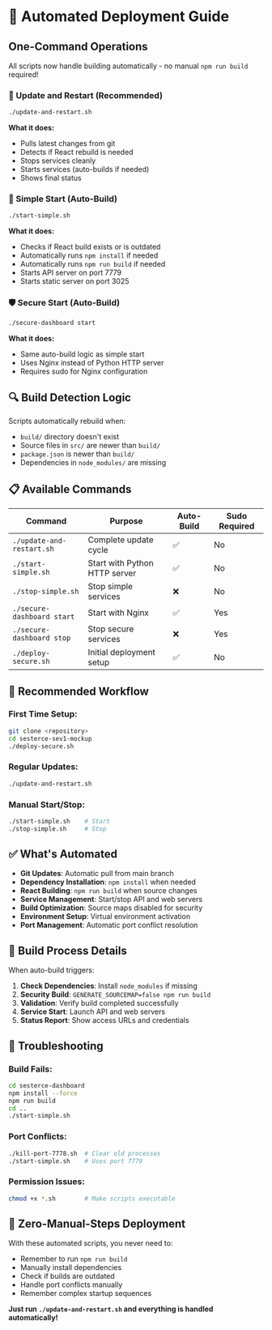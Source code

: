 # 🚀 Automated Deployment Guide

## **One-Command Operations**

All scripts now handle building automatically - no manual `npm run build` required!

### **🔄 Update and Restart (Recommended)**
```bash
./update-and-restart.sh
```
**What it does:**
- Pulls latest changes from git
- Detects if React rebuild is needed
- Stops services cleanly
- Starts services (auto-builds if needed)
- Shows final status

### **🚀 Simple Start (Auto-Build)**
```bash
./start-simple.sh
```
**What it does:**
- Checks if React build exists or is outdated
- Automatically runs `npm install` if needed
- Automatically runs `npm run build` if needed
- Starts API server on port 7779
- Starts static server on port 3025

### **🛡️ Secure Start (Auto-Build)**
```bash
./secure-dashboard start
```
**What it does:**
- Same auto-build logic as simple start
- Uses Nginx instead of Python HTTP server
- Requires sudo for Nginx configuration

## **🔍 Build Detection Logic**

Scripts automatically rebuild when:
- `build/` directory doesn't exist
- Source files in `src/` are newer than `build/`
- `package.json` is newer than `build/`
- Dependencies in `node_modules/` are missing

## **📋 Available Commands**

| Command | Purpose | Auto-Build | Sudo Required |
|---------|---------|------------|---------------|
| `./update-and-restart.sh` | Complete update cycle | ✅ | No |
| `./start-simple.sh` | Start with Python HTTP server | ✅ | No |
| `./stop-simple.sh` | Stop simple services | ❌ | No |
| `./secure-dashboard start` | Start with Nginx | ✅ | Yes |
| `./secure-dashboard stop` | Stop secure services | ❌ | Yes |
| `./deploy-secure.sh` | Initial deployment setup | ✅ | No |

## **🎯 Recommended Workflow**

### **First Time Setup:**
```bash
git clone <repository>
cd sesterce-sev1-mockup
./deploy-secure.sh
```

### **Regular Updates:**
```bash
./update-and-restart.sh
```

### **Manual Start/Stop:**
```bash
./start-simple.sh    # Start
./stop-simple.sh     # Stop
```

## **✅ What's Automated**

- **Git Updates**: Automatic pull from main branch
- **Dependency Installation**: `npm install` when needed
- **React Building**: `npm run build` when source changes
- **Service Management**: Start/stop API and web servers
- **Build Optimization**: Source maps disabled for security
- **Environment Setup**: Virtual environment activation
- **Port Management**: Automatic port conflict resolution

## **🔧 Build Process Details**

When auto-build triggers:
1. **Check Dependencies**: Install `node_modules` if missing
2. **Security Build**: `GENERATE_SOURCEMAP=false npm run build`
3. **Validation**: Verify build completed successfully
4. **Service Start**: Launch API and web servers
5. **Status Report**: Show access URLs and credentials

## **🚨 Troubleshooting**

### **Build Fails:**
```bash
cd sesterce-dashboard
npm install --force
npm run build
cd ..
./start-simple.sh
```

### **Port Conflicts:**
```bash
./kill-port-7778.sh  # Clear old processes
./start-simple.sh    # Uses port 7779
```

### **Permission Issues:**
```bash
chmod +x *.sh        # Make scripts executable
```

## **🎉 Zero-Manual-Steps Deployment**

With these automated scripts, you never need to:
- Remember to run `npm run build`
- Manually install dependencies
- Check if builds are outdated
- Handle port conflicts manually
- Remember complex startup sequences

**Just run `./update-and-restart.sh` and everything is handled automatically!**

